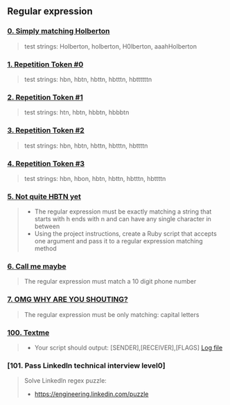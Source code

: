 ## Regular expression
### [0. Simply matching Holberton ](./0-simply_match_holberton.rb)
> test strings: Holberton, holberton, H0lberton, aaahHolberton
### [1. Repetition Token #0](./1-repetition_token_0.rb)
> test strings: hbn, hbtn, hbttn, hbtttn, hbttttttn
### [2. Repetition Token #1](./2-repetition_token_1.rb)
> test strings: htn, hbtn, hbbtn, hbbbtn
### [3. Repetition Token #2](./3-repetition_token_2.rb)
> test strings: hbn, hbtn, hbttn, hbtttn, hbttttn
### [4. Repetition Token #3](./4-repetition_token_3.rb)
> test strings: hbn, hbon, hbtn, hbttn, hbtttn, hbttttn
### [5. Not quite HBTN yet](./5-beginning_and_end.rb)
> * The regular expression must be exactly matching a string that starts with h ends with n and can have any single character in between
> * Using the project instructions, create a Ruby script that accepts one argument and pass it to a regular expression matching method
### [6. Call me maybe](./6-phone_number.rb)
> The regular expression must match a 10 digit phone number
### [7. OMG WHY ARE YOU SHOUTING? ](./7-OMG_WHY_ARE_YOU_SHOUTING.rb)
> The regular expression must be only matching: capital letters
### [100. Textme](./100-textme.rb)
> * Your script should output: [SENDER],[RECEIVER],[FLAGS]
> [Log file](./http://intranet-projects-files.s3.amazonaws.com/holbertonschool-sysadmin_devops/78/text_messages.log)
### [101. Pass LinkedIn technical interview level0]
> Solve LinkedIn regex puzzle: 
> * https://engineering.linkedin.com/puzzle

